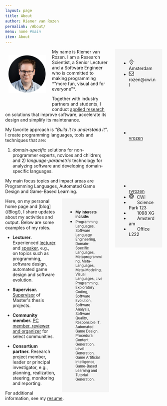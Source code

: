 ```yaml
---
layout: page
title: About
author: Riemer van Rozen
permalink: /About/
menu: none #main
item: About
---
```

<img src="/assets/rozen.png" style="float: left; width: 120px; 
padding-left: 10px; padding-top:20px; padding-right: 20px; padding-bottom: 50px;">

<div style="float: right; width: 30%; padding-left:20px">
<div style="padding: 20px; background-color: whitesmoke;">
    <ul class="social-media-list">
      <li><img src="/assets/pin.svg" style="width: 16px; padding-right: 10px;"><span>Amsterdam</span></li>
      <li><img src="/assets/envelope.svg" style="width: 16px; padding-right: 6px;"> <span>rozen@cwi.nl</span></li>
      <li><a href="https://github.com/vrozen"><svg class="svg-icon"><use xlink:href="/assets/minima-social-icons.svg#github"></use></svg> <span>vrozen</span></a></li>
      <li><a href="https://www.twitter.com/rvrozen"><svg class="svg-icon"><use xlink:href="/assets/minima-social-icons.svg#twitter"></use></svg> <span>rvrozen</span></a></li>
      <li><img src="/assets/chip.svg" style="width: 16px; padding-right: 6px;">
      <span>CWI</span></li>
      <li><span style="padding-left:20pt">Science Park 123</span></li>
      <li><span style="padding-left:20pt">1098 XG</span></li>
      <li><span style="padding-left:20pt">Amsterdam</span></li>
      <li><span style="padding-left:20pt">Office L222</span></li>
    </ul>
</div>
</div>
My name is Riemer van Rozen.
I am a Research Scientist, a Senior Lecturer and a Software Engineer
who is committed to making programming *"more fun, visual and for everyone"*.

Together with industry partners and students,
I conduct [applied research](/Research/) on solutions
that improve software, accelerate its design and simplify its maintenance.

My favorite approach is *"Build it to understand it"*.
I create programming languages, tools and techniques that are:
1) *domain-specific* solutions for non-programmer experts, novices and children;
and 2) *language-parametric* technology for 
analyzing software and developing domain-specific languages.

My main focus topics and impact areas are
Programming Languages, Automated Game Design and Game-Based Learning.

<div style="float: right; width: 30%; padding-left: 20px">
<div style="padding: 20px; background-color: whitesmoke;">
    <ul class="social-media-list">
      <li><div style="font-size: 0.8em; font-weight:bold;">My interests include:</div></li>
      <li><div style="font-size: 0.8em;">Programming Languages, Software Language Engineering, Domain-Specific Languages, Metaprogramming, Meta-Languages, Meta-Modeling, Visual Languages, Live Programming, Exploratory Coding, Software Evolution, Software Analysis, Software Quality, Responsible IT, Automated Game Design, Procedural Content Generation, Level Generation, Game Artificial Intelligence, Game-Based Learning and Tutorial Generation.</div></li>
    </ul> 
</div>
</div>
Here, on my personal home page and [blog](/Blog/), 
I share updates about my activities and output.
Below are some examples of my roles.

* **Lecturer.** Experienced [lecturer](/Teaching/) and [speaker](/Talks/), e.g., on topics such as programming, software design, automated game design and software evolution.

* **Supervisor.** [Supervisor](/Supervision/) of Master's thesis projects.

* **Community member.** [PC member, reviewer and organizer](/Services/) for select communities.

* **Consortium partner.** Research project member, leader or principal investigator, e.g., planning, realization, steering, monitoring and reporting.

For additional information, see my [resume](/assets/Resume_vRozen.pdf).
